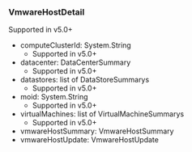 ### VmwareHostDetail
Supported in v5.0+

- computeClusterId: System.String
  - Supported in v5.0+
- datacenter: DataCenterSummary
  - Supported in v5.0+
- datastores: list of DataStoreSummarys
  - Supported in v5.0+
- moid: System.String
  - Supported in v5.0+
- virtualMachines: list of VirtualMachineSummarys
  - Supported in v5.0+
- vmwareHostSummary: VmwareHostSummary
- vmwareHostUpdate: VmwareHostUpdate
